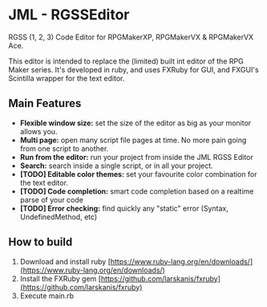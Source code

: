 # JML - RGSSEditor
RGSS (1, 2, 3) Code Editor for RPGMakerXP, RPGMakerVX & RPGMakerVX Ace.

This editor is intended to replace the (limited) built int editor of the RPG Maker series. 
It's developed in ruby, and uses FXRuby for GUI, and FXGUI's Scintilla wrapper for the text editor.

## Main Features

- **Flexible window size:** set the size of the editor as big as your monitor allows you.
- **Multi page:** open many script file pages at time. No more pain going from one script to another.
- **Run from the editor:** run your project from inside the JML RGSS Editor
- **Search:** search inside a single script, or in all your project.
- **[TODO] Editable color themes:** set your favourite color combination for the text editor.
- **[TODO] Code completion:** smart code completion based on a realtime parse of your code
- **[TODO] Error checking:** find quickly any "static" error (Syntax, UndefinedMethod, etc)


## How to build

1. Download and install ruby [https://www.ruby-lang.org/en/downloads/](https://www.ruby-lang.org/en/downloads/)
2. Install the FXRuby gem [https://github.com/larskanis/fxruby](https://github.com/larskanis/fxruby)
3. Execute main.rb
